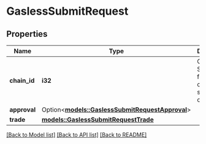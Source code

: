 # GaslessSubmitRequest

## Properties

Name | Type | Description | Notes
------------ | ------------- | ------------- | -------------
**chain_id** | **i32** | Chain ID. See [here](https://0x.org/docs/next/developer-resources/supported-chains) for the list of supported chains | 
**approval** | Option<[**models::GaslessSubmitRequestApproval**](gasless__submit_request_approval.md)> |  | [optional]
**trade** | [**models::GaslessSubmitRequestTrade**](gasless__submit_request_trade.md) |  | 

[[Back to Model list]](../README.md#documentation-for-models) [[Back to API list]](../README.md#documentation-for-api-endpoints) [[Back to README]](../README.md)


